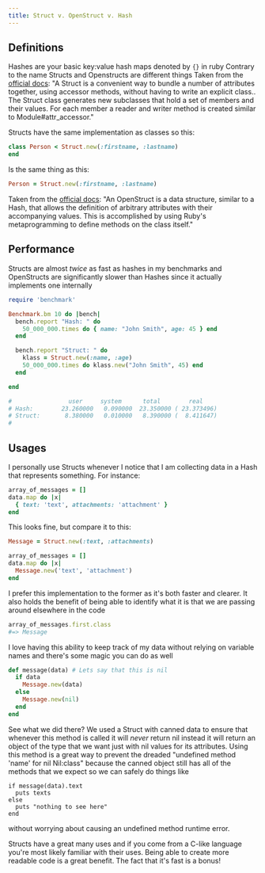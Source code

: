```yaml
---
title: Struct v. OpenStruct v. Hash
---
```


## Definitions
Hashes are your basic key:value hash maps denoted by `{}` in ruby
Contrary to the name Structs and Openstructs are different things 
Taken from the [official docs](ruby-dock.org/core/ruby-struct):
"A Struct is a convenient way to bundle a number of attributes together, using accessor methods, without having to write an explicit class.. The Struct class generates new subclasses that hold a set of members and their values. For each member a reader and writer method is created similar to Module#attr_accessor."

Structs have the same implementation as classes so this:

```ruby
class Person < Struct.new(:firstname, :lastname)
end
```

Is the same thing as this:

```ruby
Person = Struct.new(:firstname, :lastname)
```

Taken from the [official docs](ruby-dock.org/core/ruby-struct):
"An OpenStruct is a data structure, similar to a Hash, that allows the definition of arbitrary attributes with their accompanying values. This is accomplished by using Ruby's metaprogramming to define methods on the class itself."


## Performance
Structs are almost *twice* as fast as hashes in my benchmarks and OpenStructs are significantly slower than Hashes since it actually implements one internally

```ruby
require 'benchmark'

Benchmark.bm 10 do |bench|
  bench.report "Hash: " do
    50_000_000.times do { name: "John Smith", age: 45 } end
  end

  bench.report "Struct: " do
    klass = Struct.new(:name, :age)
    50_000_000.times do klass.new("John Smith", 45) end
  end

end

#                user     system      total        real
# Hash:        23.260000   0.090000  23.350000 ( 23.373496)
# Struct:       8.380000   0.010000   8.390000 (  8.411647)
#
```

## Usages
I personally use Structs whenever I notice that I am collecting data in a Hash that represents something.
For instance:

```ruby 
array_of_messages = []
data.map do |x|
  { text: 'text', attachments: 'attachment' }
end
```

This looks fine, but compare it to this:

```ruby
Message = Struct.new(:text, :attachments)

array_of_messages = []
data.map do |x|
  Message.new('text', 'attachment')
end
```
I prefer this implementation to the former as it's both faster and clearer.
It also holds the benefit of being able to identify what it is that we are passing around elsewhere in the code

```ruby 
array_of_messages.first.class
#=> Message
```

I love having this ability to keep track of my data without relying on variable names and there's some magic you can do as well

```ruby
def message(data) # Lets say that this is nil
  if data
    Message.new(data)
  else
    Message.new(nil)
  end
end
```

See what we did there? We used a Struct with canned data to ensure that whenever this method is called it will _never_ return nil instead it will return an object of the type that we want just with nil values for its attributes. Using this method is a great way to prevent the dreaded "undefined method 'name' for nil Nil:class" because the canned object still has all of the methods that we expect so we can safely do things like 
```
if message(data).text
  puts texts
else
  puts "nothing to see here"
end
```
without worrying about causing an undefined method runtime error.

Structs have a great many uses and if you come from a C-like language you're most likely familiar with their uses. Being able to create more readable code is a great benefit. The fact that it's fast is a bonus! 
